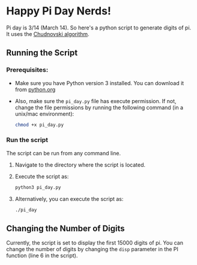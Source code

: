 # Happy Pi Day Nerds!

Pi day is 3/14 (March 14). So here's a python script to generate digits of pi.
It uses the [Chudnovski algorithm](https://en.wikipedia.org/wiki/Chudnovsky_algorithm).

## Running the Script

### Prerequisites:

- Make sure you have Python version 3 installed. You can download it from [python.org](https://www.python.org/downloads/)

- Also, make sure the `pi_day.py` file has execute permission. If not, change the file permissions by running the following command (in a unix/mac environment):

   ```bash
   chmod +x pi_day.py
   ```

### Run the script

The script can be run from any command line.

1. Navigate to the directory where the script is located.

2. Execute the script as:

   ```bash
   python3 pi_day.py
   ```

3. Alternatively, you can execute the script as:

   ```bash
   ./pi_day
   ```

## Changing the Number of Digits

Currently, the script is set to display the first 15000 digits of pi. You can change the number of digits by changing the `disp` parameter
in the PI function (line 6 in the script).
